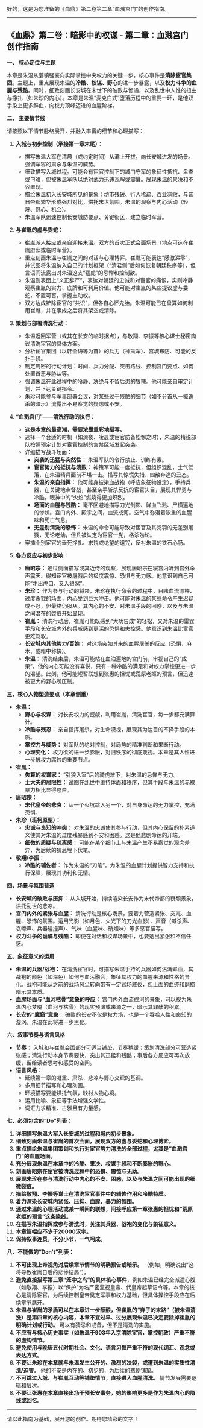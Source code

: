 好的，这是为您准备的《血鼎》第二卷第二章“血溅宫门”的创作指南。

---

## 《血鼎》第二卷：暗影中的权谋 - 第二章：血溅宫门 创作指南

**一、 核心定位与主题**

本章是朱温从藩镇强豪向实际掌控中央权力的关键一步，核心事件是**清除宦官集团**。主题上，重点展现朱温的**冷酷、权谋、野心**的进一步暴露，以及**权力斗争的血腥与残酷**。同时，细致刻画长安城在末世下的破败与诡谲，以及乱世中人性的扭曲与挣扎（如朱珍的内心）。本章是朱温“麦克白式”堕落历程中的重要一环，是他双手染上更多鲜血，向权力顶峰迈进的血腥阶梯。

**二、 主要情节线**

请按照以下情节脉络展开，并融入丰富的细节和心理描写：

1.  **入城与初步控制（承接第一章末尾）：**
    *   描写朱温大军在清晨（或约定时间）从灞上开拔，向长安城进发的场景。强调军容的肃杀与朱温的威势。
    *   细致描写入城过程。可能会有宦官控制下的城门守军的象征性抵抗、盘查或刁难，但被朱温军队以绝对武力迅速瓦解或震慑。展现朱温的果决和不容置疑。
    *   描绘朱温初入长安城所见的景象：坊市残破、行人稀疏、百业凋敝，与昔日帝都繁华形成强烈对比，烘托末世氛围。朱温的观察与内心活动（轻蔑、野心、机会）。
    *   朱温军队迅速控制长安城防要点、关键街区，建立临时军营。

2.  **与崔胤的虚与委蛇：**
    *   崔胤派人接应或亲自迎接朱温。双方的首次正式会面场景（地点可选在崔胤府邸或临时军营）。
    *   重点刻画朱温与崔胤之间的对话与心理博弈。崔胤可能表达“感激涕零”，并试图将朱温纳入自己的计划框架（“清君侧”后如何恢复朝廷秩序等），但言语间流露出对朱温这支“猛虎”的忌惮和控制欲。
    *   朱温则表面上“义正辞严”，表达对朝廷的忠诚和对宦官的痛恨，实则冷静观察崔胤的实力、底牌和可利用价值。他可能对崔胤的某些提议虚与委蛇，不置可否，掌握主动权。
    *   双方达成铲除宦官的“共识”，但各自心怀鬼胎。朱温可能已在盘算如何利用崔胤，并在事成之后将其架空或清除。

3.  **策划与部署清洗行动：**
    *   朱温返回军营（或其在长安的临时据点），与敬翔、李振等核心谋士秘密商议清洗宦官的具体方案。
    *   分析宦官集团（以韩全诲等为首）的兵力（神策军）、宫城布防、可能的反扑手段。
    *   制定周密的行动计划：时间、兵力分配、突击路线、控制宫门要点、如何处置首恶与胁从等。
    *   强调朱温在此过程中的冷静、决绝与不留后患的狠辣。他可能亲自审定计划，并下达关键指令。
    *   朱珍可能参与军事部署会议，对某些过于残酷的细节（如不分首从一概诛杀的暗示）流露出不易察觉的疑虑或不安。

4.  **“血溅宫门”——清洗行动的执行：**
    *   **这是本章的最高潮，需要浓墨重彩地描写。**
    *   选择一个合适的时机（如深夜、凌晨或宦官防备松懈之时），朱温的精锐部队按照预定计划对宦官控制的宫禁区域发起突袭。
    *   详细描写战斗场面：
        *   **突袭的迅猛与突然性：** 朱温军队的令行禁止、训练有素。
        *   **宦官势力的抵抗与溃败：** 神策军可能一度抵抗，但组织混乱，士气低落，在朱温精兵面前不堪一击。描写其惊慌失措、四散奔逃的丑态。
        *   **朱温的亲自指挥：** 他可能身披染血战袍（呼应象征物设定），手持兵器，在关键地点督战，甚至亲手斩杀反抗的宦官头目，展现其悍勇与冷酷。眼神中的“火焰”燃烧得更加炽烈。
        *   **场面的血腥与残酷：** 毫不回避地描写刀光剑影、鲜血飞溅、尸横遍地的惨状。宫门内外、殿宇之间，血流成河。空气中弥漫着浓重的血腥味和死亡气息。
        *   **无差别清洗的恐怖：** 朱温的命令可能导致对宦官及其党羽的无差别屠戮，无论老幼，但凡被认定为宦官一党，格杀勿论。
    *   穿插个别宦官的垂死挣扎、求饶或绝望的诅咒，反衬朱温的铁石心肠。

5.  **各方反应与初步影响：**
    *   **唐昭宗：** 通过侧面描写或其近侍的观察，展现唐昭宗在寝宫内听到宫外杀声震天、得知宦官被屠戮后的极度震惊、恐惧与无力感。他意识到自己可能“才出虎口，又入狼窝”。
    *   **朱珍：** 作为参与行动的将领，朱珍在执行命令的过程中，目睹血流漂杵、过度杀戮的场面，内心受到巨大冲击。他可能对朱温的某些命令产生迟疑或不忍，但最终仍服从。其内心的不安、对朱温手段的困惑，以及与朱温之间潜在的裂痕开始显现。
    *   **崔胤：** 清洗行动后，崔胤可能既感到“大功告成”的轻松，又对朱温的雷霆手段和长安城内外的兵威感到更深的恐惧和失控感。他意识到朱温比宦官更难驾驭。
    *   **长安城内其他势力/百姓：** 对这场突如其来的血腥屠杀的反应（恐惧、麻木、或暗中称快）。
    *   **朱温：** 清洗结束后，朱温可能站在血泊遍地的宫门前，审视自己的“成果”。他的内心可能没有喜悦，只有一种冷酷的满足和对权力掌控更进一步的渴望。此刻，他可能短暂联想到张惠的担忧或荒原老妪的预言，但迅速被更大的野心所压制。

**三、核心人物塑造要点（本章侧重）**

*   **朱温：**
    *   **野心与权谋：** 对长安权力的觊觎，利用崔胤，清洗宦官，每一步都充满算计。
    *   **冷酷与残忍：** 亲自指挥屠杀，对生命漠视，展现其为达目的不择手段的本质。
    *   **掌控力与威势：** 对军队的绝对控制，对局势的精准判断和果断行动。
    *   **心理变化：** 权力欲的进一步膨胀，对旧秩序的彻底蔑视。本章是其人性进一步被权力腐蚀的重要节点。
*   **崔胤：**
    *   **失算的权谋家：** “引狼入室”后的骑虎难下，对朱温的忌惮与无力。
    *   **士大夫的局限性：** 试图在乱世中维持体面和秩序，但其手段与朱温的赤裸暴力相比显得苍白。
*   **唐昭宗：**
    *   **末代皇帝的悲哀：** 从一个火坑跳入另一个，对自身命运的无力掌控，充满恐惧。
*   **朱珍（班柯原型）：**
    *   **忠诚与良知的冲突：** 对朱温的忠诚使其参与行动，但其内心保留的朴素道义使其对朱温的过度残暴感到不安和困惑。这是他悲剧命运的开端。
    *   **细微的质疑与疏离感：** 可能在某个细节上与朱温产生不易察觉的观念差异，为后续的猜忌埋下伏笔。
*   **敬翔/李振：**
    *   **冷酷的辅佐者：** 作为朱温的“刀笔”，为朱温的血腥计划提供智力支持和执行保障，展现其功利和无情。

**四、场景与氛围营造**

*   **长安城的破败与压抑：** 从入城开始，持续渲染长安作为末代帝都的衰颓景象，烘托乱世的悲凉。
*   **宫门内外的紧张与血腥：** 清洗行动是核心场景，要着力营造紧张、突兀、血腥、恐怖的氛围。运用光影（如月色、火光下的刀光血影）、声音（喊杀声、哀嚎声、兵器碰撞声）、气味（血腥味、硝烟味）等多感官描写。
*   **权力斗争的诡谲与残酷：** 即便在对话和权谋场景中，也要透出紧张和不信任感。

**五、象征意义的运用**

*   **朱温的兵器/战袍：** 在清洗宦官时，可描写朱温手持的兵器如何沾满鲜血，其战袍的颜色（如深色）如何与血污融合，象征其权力的血腥来源和性格的异化。战袍可能从之前的战场风尘转向带有一定官场威仪，但上面的血迹和磨损暗示其本质。
*   **血腥场面与“血河枯骨”意象的呼应：** 宫门内外血流成河的景象，可以视为朱温内心梦魇（血河与枯骨）的现实预演或来源之一，暗示其罪孽的积累。
*   **长安的“魔窟”意象：** 破败的长安不仅是权力场，也是一个吞噬人性和良知的漩涡，朱温在此将进一步黑化。

**六、叙事节奏与语言风格**

*   **节奏：** 入城和与崔胤会面部分可适当铺垫，节奏稍缓；策划清洗部分可营造紧张感；清洗行动本身节奏要快，突出其迅猛和残酷；事后各方反应可再次放缓，留给读者思考和感受的空间。
*   **语言风格：**
    *   延续第一章的凝重、肃杀、悲凉与野心交织的基调。
    *   多用细节描写和心理刻画。
    *   环境描写要能烘托气氛，映衬人物心境。
    *   运用比喻、象征等手法增强文学性。
    *   词汇力求精准、古雅且有力量感。

**七、必须包含的“Do”列表：**

1.  **详细描写朱温大军入长安城的过程和城内初步景象。**
2.  **细致刻画朱温与崔胤的首次会面，展现双方的虚与委蛇和心理博弈。**
3.  **重点描绘朱温集团策划和执行对宦官势力清洗的全部过程，尤其是“血溅宫门”的血腥场面。**
4.  **充分展现朱温在本章中的冷酷、果决、权谋手段和不断膨胀的野心。**
5.  **刻画唐昭宗在宦官被清洗过程中的恐惧、震惊与无助。**
6.  **展现朱珍在参与清洗行动中内心的不安、困惑，以及与朱温之间可能出现的细微裂痕。**
7.  **描绘敬翔、李振等谋士在清洗宦官事件中的辅佐作用和冷酷特质。**
8.  **着力渲染长安城内紧张、压抑、血腥、暴力的氛围。**
9.  **通过朱温的心理活动或某一瞬间的联想，间接呼应第一章张惠的担忧和“荒原老妪的预言”这条隐线。**
10. **在描写朱温指挥或参与清洗时，关注其兵器、战袍的变化与象征意义。**
11. **本章篇幅应不少于20000汉字。**
12. **保持叙事连贯，不分小节，一气呵成。**

**八、不能做的“Don't”列表：**

1.  **不可出现上帝视角对后续章节情节的明确预告或暗示。** （例如，明确说出“这将导致崔胤日后的悲惨结局”）。
2.  **避免直接描写第三章“笼中之鸟”的具体核心事件**，例如朱温已经完全派遣心腹（如敬翔、李振）以“保护”为名严密监视皇帝、代皇帝起草诏令等。本章的核心是清除宦官，为后续控制皇帝奠定军事和权力基础，但具体操控手段应在后续章节展开。
3.  **朱温与崔胤的矛盾可以在本章进一步酝酿，但崔胤的“弃子的末路”（被朱温清洗）是第四章的核心内容，本章不宜过早、过分展现朱温已决定要除掉崔胤的明确计划或行动。** 可以有猜忌和戒备，但不是清洗的实施。
4.  **不应有与核心历史事实（如朱温于903年入京清除宦官，掌控朝政）严重不符的虚构情节。**
5.  **避免使用与晚唐五代时期社会、文化、语言习惯严重不符的现代词汇、观念或表达方式。**
6.  **不要让朱珍在本章就与朱温发生公开的、激烈的决裂，或遭到朱温的实质性清洗/迫害。** 他的不安是内在的、初步的，为后续的悲剧铺垫。
7.  **不可跳过入城、与崔胤互动等铺垫情节，直接进入血腥清洗。** 情节发展需要逻辑和层次。
8.  **不要让张惠在本章直接出场干预长安事务，她的影响更多是作为朱温内心的隐线或回忆。**

---

请以此指南为基础，展开您的创作。期待您精彩的文字！
